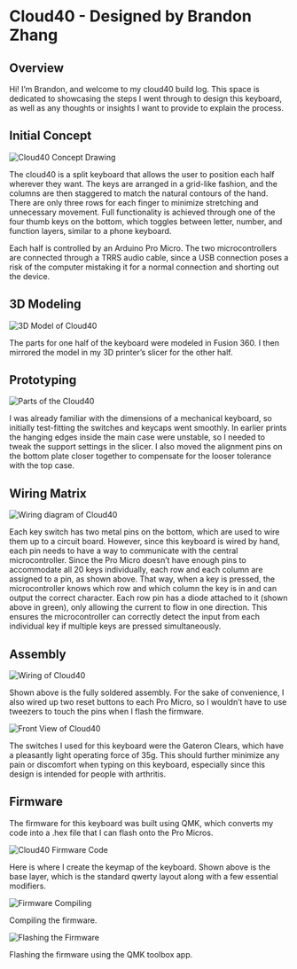 # Cloud40 - Designed by Brandon Zhang

## Overview
Hi! I’m Brandon, and welcome to my cloud40 build log. This space is dedicated to showcasing the steps I went through to design this keyboard, as well as any thoughts or insights I want to provide to explain the process.

## Initial Concept
![Cloud40 Concept Drawing](images/cloud40_concept.png)

The cloud40 is a split keyboard that allows the user to position each half wherever they want. The keys are arranged in a grid-like fashion, and the columns are then staggered to match the natural contours of the hand. There are only three rows for each finger to minimize stretching and unnecessary movement. Full functionality is achieved through one of the four thumb keys on the bottom, which toggles between letter, number, and function layers, similar to a phone keyboard. 

Each half is controlled by an Arduino Pro Micro. The two microcontrollers are connected through a TRRS audio cable, since a USB connection poses a risk of the computer mistaking it for a normal connection and shorting out the device.

## 3D Modeling
![3D Model of Cloud40](images/fusion_360_board.png)

The parts for one half of the keyboard were modeled in Fusion 360. I then mirrored the model in my 3D printer’s slicer for the other half.

## Prototyping
![Parts of the Cloud40](images/prototype_board_parts.jpeg)

I was already familiar with the dimensions of a mechanical keyboard, so initially test-fitting the switches and keycaps went smoothly. In earlier prints the hanging edges inside the main case were unstable, so I needed to tweak the support settings in the slicer. I also moved the alignment pins on the bottom plate closer together to compensate for the looser tolerance with the top case.

## Wiring Matrix
![Wiring diagram of Cloud40](images/wiring_matrix_cloud40.png)

Each key switch has two metal pins on the bottom, which are used to wire them up to a circuit board. However, since this keyboard is wired by hand, each pin needs to have a way to communicate with the central microcontroller. Since the Pro Micro doesn’t have enough pins to accommodate all 20 keys individually, each row and each column are assigned to a pin, as shown above. That way, when a key is pressed, the microcontroller knows which row and which column the key is in and can output the correct character. Each row pin has a diode attached to it (shown above in green), only allowing the current to flow in one direction. This ensures the microcontroller can correctly detect the input from each individual key if multiple keys are pressed simultaneously.

## Assembly
![Wiring of Cloud40](images/back_view_board.jpeg)

Shown above is the fully soldered assembly. For the sake of convenience, I also wired up two reset buttons to each Pro Micro, so I wouldn’t have to use tweezers to touch the pins when I flash the firmware.

![Front View of Cloud40](images/front_view_board.jpeg)

The switches I used for this keyboard were the Gateron Clears, which have a pleasantly light operating force of 35g. This should further minimize any pain or discomfort when typing on this keyboard, especially since this design is intended for people with arthritis.

## Firmware

The firmware for this keyboard was built using QMK, which converts my code into a .hex file that I can flash onto the Pro Micros.

![Cloud40 Firmware Code](images/firmware_code.png)

Here is where I create the keymap of the keyboard. Shown above is the base layer, which is the standard qwerty layout along with a few essential modifiers.

![Firmware Compiling](images/firmware_compiling.png)

Compiling the firmware.

![Flashing the Firmware](images/flashing_firmware.png)

Flashing the firmware using the QMK toolbox app.
